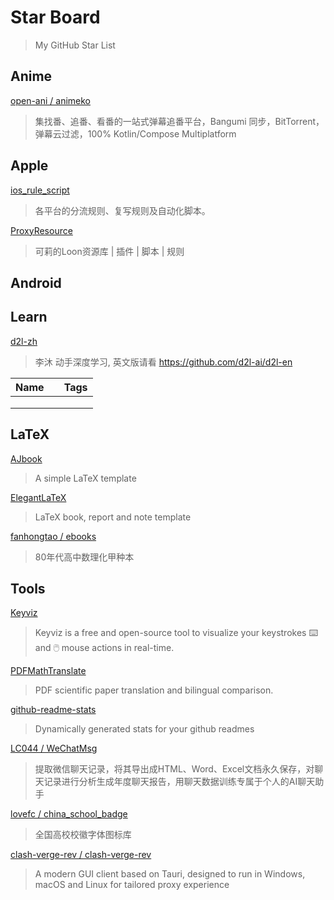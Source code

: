 # Star Board

>My GitHub Star List

## Anime

[open-ani / animeko](https://github.com/open-ani/animeko)

> 集找番、追番、看番的一站式弹幕追番平台，Bangumi 同步，BitTorrent，弹幕云过滤，100% Kotlin/Compose Multiplatform

## Apple

[ios_rule_script](https://github.com/blackmatrix7/ios_rule_script)

> 各平台的分流规则、复写规则及自动化脚本。

[ProxyResource](https://github.com/luestr/ProxyResource)

> 可莉的Loon资源库 | 插件 | 脚本 | 规则

## Android

## Learn

[d2l-zh](https://github.com/d2l-ai/d2l-zh)

> 李沐 动手深度学习, 英文版请看 https://github.com/d2l-ai/d2l-en



| Name |      | Tags |
| ---- | ---- | ---- |
|      |      |      |
|      |      |      |
|      |      |      |



## LaTeX

[AJbook](https://github.com/lichuang/latex-template/tree/main?tab=readme-ov-file)

> A simple LaTeX template

[ElegantLaTeX](https://github.com/ElegantLaTeX)

> LaTeX book, report and note template

[fanhongtao / ebooks](https://github.com/fanhongtao/ebooks)

> 80年代高中数理化甲种本

## Tools

[Keyviz](https://github.com/mulaRahul/keyviz)

> Keyviz is a free and open-source tool to visualize your keystrokes ⌨️ and 🖱️ mouse actions in real-time.

[PDFMathTranslate](https://github.com/Byaidu/PDFMathTranslate)

> PDF scientific paper translation and bilingual comparison.

[github-readme-stats](https://github.com/anuraghazra/github-readme-stats)

> Dynamically generated stats for your github readmes

[LC044 / WeChatMsg](https://github.com/LC044/WeChatMsg)

> 提取微信聊天记录，将其导出成HTML、Word、Excel文档永久保存，对聊天记录进行分析生成年度聊天报告，用聊天数据训练专属于个人的AI聊天助手

[lovefc / china_school_badge](https://github.com/lovefc/china_school_badge)

>全国高校校徽字体图标库

[clash-verge-rev / clash-verge-rev](https://github.com/clash-verge-rev/clash-verge-rev)

> A modern GUI client based on Tauri, designed to run in Windows, macOS and Linux for tailored proxy experience
